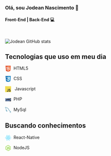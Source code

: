 ### Olá, sou Jodean Nascimento :wave: 
 
#### Front-End | Back-End :computer: 

<br/>

![Jodean GitHub stats](https://github-readme-stats.vercel.app/api?username=Jodean&show_icons=true&theme=dark)

## Tecnologias que uso em meu dia
<div style="display: inline_block">
  <p> 
    <img align="center" alt="" src="https://github.com/devicons/devicon/blob/master/icons/html5/html5-original.svg" width="20" height="20" />&nbsp;&nbsp;HTML5 
  </p>

  <p>
    <img align="center" alt="" src="https://github.com/devicons/devicon/blob/master/icons/css3/css3-original.svg" width="20" height="20" />&nbsp;&nbsp;CSS
  </p>

  <p>
    <img align="center" alt="" src="https://github.com/devicons/devicon/blob/master/icons/javascript/javascript-original.svg" width="20" height="20" />&nbsp;&nbsp; Javascript
  </p>

  <p>
    <img align="center" alt="" src="https://github.com/devicons/devicon/blob/master/icons/php/php-original.svg" width="20" height="20" />&nbsp;&nbsp;PHP
  </p>

  <p>
    <img align="center" alt="" src="https://github.com/devicons/devicon/blob/master/icons/mysql/mysql-original.svg" width="20" height="20" />&nbsp;&nbsp;MySql
  </p>
</div>

## Buscando conhecimentos
  <div style="display: inline_block">
    <p><img align="center" alt="" src="https://github.com/devicons/devicon/blob/master/icons/react/react-original.svg" width="20" height="20" />&nbsp;&nbsp;React-Native</p>
     <p><img align="center" alt="" src="https://github.com/devicons/devicon/blob/master/icons/nodejs/nodejs-original.svg" width="20" height="20" />&nbsp;&nbsp;NodeJS</p>
  </div>
  
</div style="display: inline_block">
  
  
  
  
  
  
</div>
